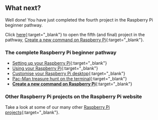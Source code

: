 ## What next?

Well done! You have just completed the fourth project in the Raspberry Pi beginner pathway.

Click [here](https://projects.raspberrypi.org/en/projects/raspberry-pi-command/){:target="_blank"} to open the fifth (and final) project in the pathway, [Create a new command on Raspberry Pi](https://projects.raspberrypi.org/en/projects/raspberry-pi-command/){:target="_blank"}. 

### The complete Raspberry Pi beginner pathway
 
+ [Setting up your Raspberry Pi](https://projects.raspberrypi.org/en/projects/raspberry-pi-setting-up/){:target="_blank"}
+ [Using your Raspberry Pi](https://projects.raspberrypi.org/en/projects/raspberry-pi-using/){:target="_blank"}
+ [Customise your Raspberry Pi desktop](https://projects.raspberrypi.org/en/projects/custom-pi-desktop/){:target="_blank"}
+ [Pac-Man treasure hunt on the terminal](https://projects.raspberrypi.org/en/projects/pacman-terminal){:target="_blank"}
+ [**Create a new command on Raspberry Pi**](https://projects.raspberrypi.org/en/projects/raspberry-pi-command/){:target="_blank"}

### Other Raspberry Pi projects on the Raspberry Pi website

Take a look at some of our many other [Raspberry Pi projects](https://projects.raspberrypi.org/en/projects?hardware%5B%5D=raspberry-pi){:target="_blank"}.
